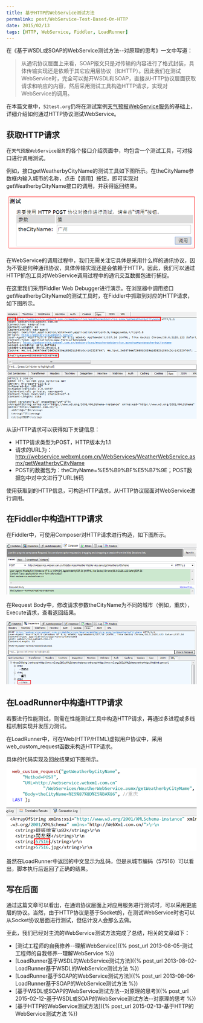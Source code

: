 ```yaml
---
title: 基于HTTP的WebService测试方法
permalink: post/WebService-Test-Based-On-HTTP
date: 2015/02/13
tags: [HTTP, WebService, Fiddler, LoadRunner]
---
```


在《基于WSDL或SOAP的WebService测试方法--对原理的思考》一文中写道：

> 从通讯协议层面上来看，SOAP报文只是对传输的内容进行了格式封装，具体传输实现还是依赖于其它应用层协议（如HTTP）。因此我们在测试WebService时，完全可以抛开WSDL和SOAP，直接从HTTP协议层面获取请求和响应的内容，然后采用测试工具构造HTTP请求，实现对WebService的调用。

在本篇文章中，`52test.org`仍将在测试案例[天气预报WebService服务](
http://webservice.webxml.com.cn/WebServices/WeatherWebService.asmx)的基础上，详细介绍如何通过HTTP协议测试WebService。

## 获取HTTP请求

在`天气预报WebService服务`的各个接口介绍页面中，均包含一个测试工具，可对接口进行调用测试。

例如，接口getWeatherbyCityName的测试工具如下图所示。在theCityName参数框内输入城市的名称，点击【调用】按钮，即可实现对getWeatherbyCityName接口的调用，并获得返回结果。

![](/images/150213_01.png)

在WebService的调用过程中，我们无需关注它具体是采用什么样的通讯协议，因为不管是何种通讯协议，具体传输实现还是会依赖于HTTP。因此，我们可以通过HTTP抓包工具对WebService调用过程中的通讯交互数据包进行捕捉。

在这里我们采用Fiddler Web Debugger进行演示。在浏览器中调用接口getWeatherbyCityName的测试工具时，在Fiddler中抓取到对应的HTTP请求，如下图所示。

![](/images/150213_02.png)

从该HTTP请求可以获得如下关键信息：

- HTTP请求类型为POST，HTTP版本为1.1
- 请求的URL为：http://webservice.webxml.com.cn/WebServices/WeatherWebService.asmx/getWeatherbyCityName
- POST的数据包为：theCityName=%E5%B9%BF%E5%B7%9E；POST数据包中对中文进行了URL转码

使用获取到的HTTP信息，可构造HTTP请求，从HTTP协议层面对WebService进行调用。

## 在Fiddler中构造HTTP请求

在Fiddler中，可使用Composer对HTTP请求进行构造，如下图所示。

![](/images/150213_03.png)

在Request Body中，修改请求参数theCityName为不同的城市（例如，重庆），Execute请求，查看返回结果。

![](/images/150213_04.png)

## 在LoadRunner中构造HTTP请求

若要进行性能测试，则需在性能测试工具中构造HTTP请求，再通过多进程或多线程机制实现并发压力测试。

在LoadRunner中，可在Web(HTTP/HTML)虚拟用户协议中，采用web_custom_request函数来构造HTTP请求。

具体的代码实现及回放结果如下图所示。

![](/images/150213_05.png)

虽然在LoadRunner中返回的中文显示为乱码，但是从城市编码（57516）可以看出，脚本执行后返回了正确的结果。

## 写在后面

通过这篇文章可以看出，在通讯协议层面上对应用服务进行测试时，可以采用更底层的协议。当然，由于HTTP协议是基于Socket的，在测试WebService时也可以从Socket协议层面进行测试，但估计没人会那么去做。

至此，我们已经对主流的WebService测试方法完成了总结，相关的文章如下：

- [测试工程师的自我修养--理解WebService]({% post_url 2013-08-05-测试工程师的自我修养--理解WebService %})
- [LoadRunner基于WSDL的WebService测试方法]({% post_url 2013-08-02-LoadRunner基于WSDL的WebService测试方法 %})
- [LoadRunner基于SOAP的WebService测试方法]({% post_url 2013-08-06-LoadRunner基于SOAP的WebService测试方法 %})
- [基于WSDL或SOAP的WebService测试方法--对原理的思考]({% post_url 2015-02-12-基于WSDL或SOAP的WebService测试方法--对原理的思考 %})
- [基于HTTP的WebService测试方法]({% post_url 2015-02-13-基于HTTP的WebService测试方法 %})
